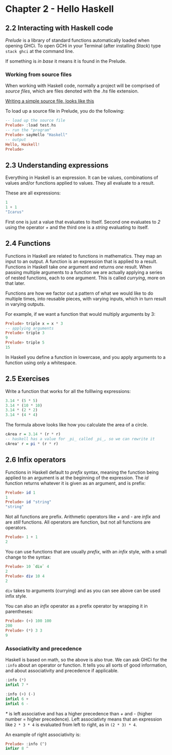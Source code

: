 # Chapter 2 - Hello Haskell
## 2.2 Interacting with Haskell code

_Prelude_ is a library of standard functions automatically loaded when opening
GHCi. To open GCHi in your Terminal (after installing _Stack_) type `stack ghci` at the
command line.

If something is _in base_ it means it is found in the Prelude.

### Working from source files

When working with Haskell code, normally a project will be comprised of _source files_, which are files denoted with the _.hs_ file extension.

[Writing a simple source file, looks like this](../ch2/test.hs)

To load up a source file in Prelude, you do the following:

```Haskell
-- load up the source file
Prelude> :load test.hs
-- run the "program"
Prelude> sayHello "Haskell"
-- output
Hello, Haskell!
Prelude>
```

## 2.3 Understanding expressions

Everything in Haskell is an expression. It can be values, combinations of values and/or functions applied to values.
They all evaluate to a result.

These are all expressions:

```Haskell
1
1 + 1
"Icarus"
```

First one is just a value that evaluates to itself. Second one evaluates to _2_ using the operator _+_ and the third one is a _string_ evaluating to itself.

## 2.4 Functions

Functions in Haskell are related to functions in mathematics. They map an input to an output.
A function is an expression that is applied to a result. Functions in Haskell take _one_ argument and returns _one_ result.
When passing multiple arguments to a function we are actually applying a series of nested functions, each to one argument.
This is called _currying_, more on that later.

Functions are how we factor out a pattern of what we would like to do multiple times, into reusable pieces, with varying
inputs, which in turn result in varying outputs.

For example, if we want a function that would multiply arguments by 3:

```Haskell
Prelude> triple x = x * 3
-- applying arguments
Prelude> triple 3
9
Prelude> triple 5
15
```

In Haskell you define a function in lowercase, and you apply arguments to a function using only a whitespace.

## 2.5 Exercises

Write a function that works for all the folllwing expressions:

```Haskell
3.14 * (5 * 5)
3.14 * (10 * 10)
3.14 * (2 * 2)
3.14 * (4 * 4)
```

The formula above looks like how you calculate the area of a circle.

```Haskell
cArea r = 3.14 * (r * r)
-- haskell has a value for _pi_ called _pi_, so we can rewrite it
cArea' r = pi * (r * r)
```

## 2.6 Infix operators

Functions in Haskell default to _prefix_ syntax, meaning the function being applied to an argument is at the beginning of the
expression. The _id_ function returns whatever it is given as an argument, and is prefix:

```Haskell
Prelude> id 1
1
Prelude> id "string"
"string"
```

Not all functions are prefix. Arithmetic operators like _+_ and _-_ are _infix_ and are _still_ functions. All operators
are function, but not all functions are operators.

```haskell
Prelude> 1 + 1
2
```

You can use functions that are usually _prefix_, with an _infix_ style, with a small change to the syntax:

```haskell
Prelude> 10 `div` 4
2
Prelude> div 10 4
2
```

`div` takes to arguments (currying) and as you can see above can be used infix style.

You can also an _infix_ operator as a prefix operator by wrapping it in parentheses:

```haskell
Prelude> (+) 100 100
200
Prelude> (*) 3 3
9
```

### Associativity and precedence

Haskell is based on math, so the above is also true. We can ask GHCi for the `:info` about an operator or function. It tells
you all sorts of good information, and about associativity and precedence if applicable.

```haskell
:info (*)
infixl 7 *

:info (+) (-)
infixl 6 +
infixl 6 -
```

_*_ is left associative and has a higher precedence than _+_ and _-_ (higher number = higher precedence).
Left associativty means that an expression like `2 * 3 * 4` is evaluated from left to right, as in `(2 * 3) * 4`.

An example of right associativity is:

```haskell
Prelude> :info (^)
infixr 8 ^
```
